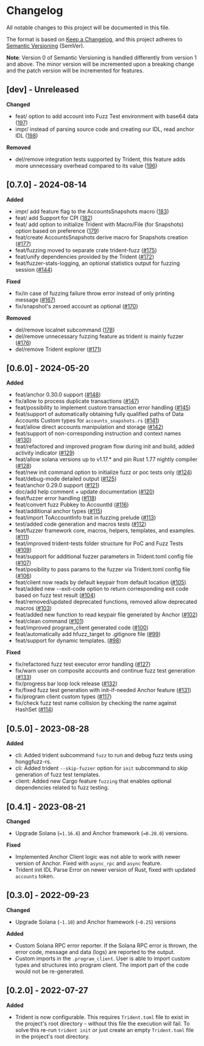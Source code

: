 # Changelog

All notable changes to this project will be documented in this file.

The format is based on [Keep a Changelog](https://keepachangelog.com/en/1.0.0/),
and this project adheres to [Semantic Versioning](https://semver.org/spec/v2.0.0.html) (SemVer).

**Note**: Version 0 of Semantic Versioning is handled differently from version 1 and above. The minor version will be
incremented upon a breaking change and the patch version will be incremented for features.

## [dev] - Unreleased

**Changed**

- feat/ option to add account into Fuzz Test environment with base64 data ([197](https://github.com/Ackee-Blockchain/trident/pull/197))
- impr/ instead of parsing source code and creating our IDL, read anchor IDL ([198](https://github.com/Ackee-Blockchain/trident/pull/196))

**Removed**
- del/remove integration tests supported by Trident, this feature adds more unnecessary overhead compared to its value ([196](https://github.com/Ackee-Blockchain/trident/pull/198))

## [0.7.0] - 2024-08-14

**Added**

- impr/ add feature flag to the AccountsSnapshots macro ([183](https://github.com/Ackee-Blockchain/trident/pull/183))
- feat/ add Support for CPI ([182](https://github.com/Ackee-Blockchain/trident/pull/182))
- feat/ add option to initialize Trident with Macro/File (for Snapshots) option based on preference ([179](https://github.com/Ackee-Blockchain/trident/pull/179))
- feat/create AccountsSnapshots derive macro for Snapshots creation ([#177](https://github.com/Ackee-Blockchain/trident/pull/177))
- feat/fuzzing moved to separate crate trident-fuzz ([#175](https://github.com/Ackee-Blockchain/trident/pull/175))
- feat/unify dependencies provided by the Trident ([#172](https://github.com/Ackee-Blockchain/trident/pull/172))
- feat/fuzzer-stats-logging, an optional statistics output for fuzzing session ([#144](https://github.com/Ackee-Blockchain/trident/pull/144))

**Fixed**

- fix/in case of fuzzing failure throw error instead of only printing message ([#167](https://github.com/Ackee-Blockchain/trident/pull/167))
- fix/snapshot's zeroed account as optional ([#170](https://github.com/Ackee-Blockchain/trident/pull/170))

**Removed**

- del/remove localnet subcommand ([178](https://github.com/Ackee-Blockchain/trident/pull/178))
- del/remove unnecessary fuzzing feature as trident is mainly fuzzer ([#176](https://github.com/Ackee-Blockchain/trident/pull/176))
- del/remove Trident explorer ([#171](https://github.com/Ackee-Blockchain/trident/pull/171))

## [0.6.0] - 2024-05-20

**Added**

- feat/anchor 0.30.0 support ([#148](https://github.com/Ackee-Blockchain/trident/pull/148))
- fix/allow to process duplicate transactions ([#147](https://github.com/Ackee-Blockchain/trident/pull/147))
- feat/possibility to implement custom transaction error handling ([#145](https://github.com/Ackee-Blockchain/trident/pull/145))
- feat/support of automatically obtaining fully qualified paths of Data Accounts Custom types for `accounts_snapshots.rs` ([#141](https://github.com/Ackee-Blockchain/trident/pull/141))
- feat/allow direct accounts manipulation and storage ([#142](https://github.com/Ackee-Blockchain/trident/pull/142))
- feat/support of non-corresponding instruction and context names ([#130](https://github.com/Ackee-Blockchain/trident/pull/130))
- feat/refactored and improved program flow during init and build, added activity indicator ([#129](https://github.com/Ackee-Blockchain/trident/pull/129))
- feat/allow solana versions up to v1.17.* and pin Rust 1.77 nightly compiler ([#128](https://github.com/Ackee-Blockchain/trident/pull/128))
- feat/new init command option to initialize fuzz or poc tests only ([#124](https://github.com/Ackee-Blockchain/trident/pull/124))
- feat/debug-mode detailed output ([#125](https://github.com/Ackee-Blockchain/trident/pull/125))
- feat/anchor 0.29.0 support ([#121](https://github.com/Ackee-Blockchain/trident/pull/121))
- doc/add help comment + update documentation ([#120](https://github.com/Ackee-Blockchain/trident/pull/120))
- feat/fuzzer error handling ([#118](https://github.com/Ackee-Blockchain/trident/pull/118))
- feat/convert fuzz Pubkey to AccountId ([#116](https://github.com/Ackee-Blockchain/trident/pull/116))
- feat/additional anchor types ([#115](https://github.com/Ackee-Blockchain/trident/pull/115))
- feat/import ToAccountInfo trait in fuzzing prelude ([#113](https://github.com/Ackee-Blockchain/trident/pull/113))
- test/added code generation and macros tests ([#112](https://github.com/Ackee-Blockchain/trident/pull/112))
- feat/fuzzer framework core, macros, helpers, templates, and examples. ([#111](https://github.com/Ackee-Blockchain/trident/pull/111))
- feat/improved trident-tests folder structure for PoC and Fuzz Tests ([#109](https://github.com/Ackee-Blockchain/trident/pull/109))
- feat/support for additional fuzzer parameters in Trident.toml config file ([#107](https://github.com/Ackee-Blockchain/trident/pull/107))
- feat/posibility to pass params to the fuzzer via Trident.toml config file ([#106](https://github.com/Ackee-Blockchain/trident/pull/106))
- feat/client now reads by default keypair from default location ([#105](https://github.com/Ackee-Blockchain/trident/pull/105))
- feat/added new --exit-code option to return corresponding exit code based on fuzz test result ([#104](https://github.com/Ackee-Blockchain/trident/pull/104))
- feat/removed/updated deprecated functions, removed allow deprecated macros ([#103](https://github.com/Ackee-Blockchain/trident/pull/103))
- feat/added new function to read keypair file generated by Anchor ([#102](https://github.com/Ackee-Blockchain/trident/pull/102))
- feat/clean command ([#101](https://github.com/Ackee-Blockchain/trident/pull/101))
- feat/improved program_client generated code ([#100](https://github.com/Ackee-Blockchain/trident/pull/100))
- feat/automatically add hfuzz_target to .gitignore file ([#99](https://github.com/Ackee-Blockchain/trident/pull/99))
- feat/support for dynamic templates. ([#98](https://github.com/Ackee-Blockchain/trident/pull/98))

**Fixed**

- fix/refactored fuzz test executor error handling ([#127](https://github.com/Ackee-Blockchain/trident/pull/127))
- fix/warn user on composite accounts and continue fuzz test generation ([#133](https://github.com/Ackee-Blockchain/trident/pull/133))
- fix/progress bar loop lock release ([#132](https://github.com/Ackee-Blockchain/trident/pull/132))
- fix/fixed fuzz test generation with init-if-needed Anchor feature ([#131](https://github.com/Ackee-Blockchain/trident/pull/131))
- fix/program client custom types ([#117](https://github.com/Ackee-Blockchain/trident/pull/117))
- fix/check fuzz test name collision by checking the name against HashSet ([#114](https://github.com/Ackee-Blockchain/trident/pull/114))


## [0.5.0] - 2023-08-28

**Added**

- cli: Added trident subcommand `fuzz` to run and debug fuzz tests using honggfuzz-rs.
- cli: Added trident `--skip-fuzzer` option for `init` subcommand to skip generation of fuzz test templates.
- client: Added new Cargo feature `fuzzing` that enables optional dependencies related to fuzz testing.

## [0.4.1] - 2023-08-21

**Changed**

- Upgrade Solana (`=1.16.6`) and Anchor framework (`=0.28.0`) versions.

**Fixed**

- Implemented Anchor Client logic was not able to work with newer version of Anchor. Fixed with `async_rpc` and `async` feature.
- Trident init IDL Parse Error on newer version of Rust, fixed with updated `accounts` token.


## [0.3.0] - 2022-09-23

**Changed**

- Upgrade Solana (`~1.10`) and Anchor framework (`~0.25`) versions

**Added**

- Custom Solana RPC error reporter. If the Solana RPC error is thrown, the error code, message and data (logs) are reported to the output.
- Custom imports in the `.program_client`. User is able to import custom types and structures into program client. The import part of the code would not be re-generated.

## [0.2.0] - 2022-07-27

**Added**

- Trident is now configurable. This requires `Trident.toml` file to exist in the project's root directory - without this file the execution will fail. To solve this re-run `trident init` or just create an empty `Trident.toml` file in the project's root directory.

